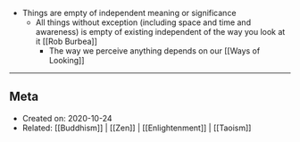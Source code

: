- Things are empty of independent meaning or significance
	- All things without exception (including space and time and awareness) is empty of existing independent of the way you look at it [[Rob Burbea]]
		- The way we perceive anything depends on our [[Ways of Looking]]


-------------------
## Meta
- Created on: 2020-10-24
- Related: [[Buddhism]] | [[Zen]] | [[Enlightenment]] | [[Taoism]]